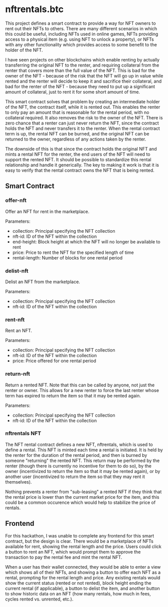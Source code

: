 # nftrentals.btc

This project defines a smart contract to provide a way for NFT owners to rent out their NFTs to others. There are many different scenarios in which this could be useful, including NFTs used in online games, NFTs providing access to a physical item (e.g. using NFT to unlock a property), or NFTs with any other functionality which provides access to some benefit to the holder of the NFT.

I have seen projects on other blockchains which enable renting by actually transferring the original NFT to the renter, and requiring collateral from the renter that covers more than the full value of the NFT. This is bad for the owner of the NFT - because of the risk that the NFT will go up in value while rented and the renter will decide to keep it and sacrifice their collateral, and bad for the renter of the NFT - because they need to put up a significant amount of collateral, just to rent it for some short amount of time.

This smart contract solves that problem by creating an intermediate holder of the NFT, the contract itself, while it is rented out. This enables the renter to only pay an amount that is reasonable for the rental period, with no collateral required. It also removes the risk to the owner of the NFT. There is zero chance that a renter can just never return the NFT, since the contract holds the NFT and never transfers it to the renter. When the rental contract term is up, the rental NFT can be burned, and the original NFT can be returned to the owner, regardless of any actions taken by the renter.

The downside of this is that since the contract holds the original NFT and mints a rental NFT for the renter, the end users of the NFT will need to support the rented NFT. It should be possible to standardize this rental relationship and handle it generically. The key to making it work is that it is easy to verify that the rental contract owns the NFT that is being rented.

## Smart Contract

### offer-nft

Offer an NFT for rent in the marketplace.

Parameters:

- collection: Principal specifying the NFT collection
- nft-id: ID of the NFT within the collection
- end-height: Block height at which the NFT will no longer be available to rent
- price: Price to rent the NFT for the specified length of time
- rental-length: Number of blocks for one rental period

### delist-nft

Delist an NFT from the marketplace.

Parameters:

- collection: Principal specifying the NFT collection
- nft-id: ID of the NFT within the collection

### rent-nft

Rent an NFT.

Parameters:

- collection: Principal specifying the NFT collection
- nft-id: ID of the NFT within the collection
- price: Price offered for one rental period

### return-nft

Return a rented NFT. Note that this can be called by anyone, not just the renter or owner. This allows for a new renter to force the last renter whose term has expired to return the item so that it may be rented again.

Parameters:

- collection: Principal specifying the NFT collection
- nft-id: ID of the NFT within the collection

### nftrentals NFT

The NFT rental contract defines a new NFT, nftrentals, which is used to define a rental. This NFT is minted each time a rental is initiated. It is held by the renter for the duration of the rental period, and then is burned by someone "returning" the rented NFT. This return may be performed by the renter (though there is currently no incentive for them to do so), by the owner (incentivized to return the item so that it may be rented again), or by another user (incentivized to return the item so that they may rent it themselves).

Nothing prevents a renter from "sub-leasing" a rented NFT if they think that the rental price is lower than the current market price for the item, and this could be a common occurence which would help to stabilize the price of rentals.

## Frontend

For this hackathon, I was unable to complete any frontend for this smart contract, but the design is clear. There would be a marketplace of NFTs available for rent, showing the rental length and the price. Users could click a button to rent an NFT, which would prompt them to approve the transaction to pay the rental fee and mint the rental NFT.

When a user has their wallet connected, they would be able to enter a view which shows all of their NFTs, and showing a button to offer each NFT as a rental, prompting for the rental length and price. Any existing rentals would show the current status (rented or not rented), block height ending the current rental (if applicable), a button to delist the item, and another button to show historic data on an NFT (how many rentals, how much in fees, cycles rented vs. unrented, etc.).
